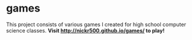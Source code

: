 games
=====
This project consists of various games I created for high school computer science classes. **Visit http://nickr500.github.io/games/ to play!**
